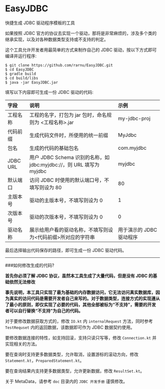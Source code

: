 # EasyJDBC

快捷生成 JDBC 驱动程序模板的工具

如果按照 JDBC 官方的协议去实现一个驱动，那将是非常麻烦的，涉及多个类的继承实现，以及对各种数据类型支持或不支持的判定。

这个工具允许开发者用最简单的方式来制作自己的 JDBC 驱动，按以下方式即可编译并运行程序:

```shell
$ git clone https://github.com/rarnu/EasyJDBC.git
$ cd EasyJDBC
$ gradle build
$ cd build/libs
$ java -jar EasyJDBC.jar
```

填写以下内容即可生成一份 JDBC 驱动的代码:

| 字段 | 说明 | 示例 |
| :-- | :-- | :-- |
| 工程名称 | 工程的名字，打包为 jar 包时，命名规则为 &lt;工程名称&gt;.jar | my-jdbc-proj |
| 代码前缀 | 生成代码文件时，所使用的统一前缀 | MyJdbc |
| 包名 | 生成的代码的基础包名 | com.myjdbc |
| JDBC URL | 用户 JDBC Schema 识别的名称，如 jdbc:myjdbc://，则 URL 填写为 myjdbc | myjdbc |
| 默认端口 | 访问 JDBC 时使用的默认端口号，不填写则设为 80 | 80 |
| 主版本号 | 驱动的主版本号，不填写则设为 0 | 1 |
| 次版本号 | 驱动的次版本号，不填写则设为 0 | 0 |
| 驱动名称 | 展示给用户看的驱动名称，不填写则设为&lt;代码前缀&gt;所对应的字符串 | 用于演示的 JDBC 驱动程序 |

最后选择输出代码保存的路径，即可生成一份 JDBC 驱动代码。


- - -

###如何修改生成的代码?

**首先你必须了解 JDBC 协议，虽然本工具生成了大量代码，但是没有 JDBC 的基础依然无法修改**

**事先说明，本工具只实现了最为基础的内存数据访问，它无法访问真实数据库，因为真实的访问代码是需要开发者自己来写的。对于数据类型，连接方式的实现遵从了最小的原则，即仅实现了必要的代码，其他全部被标为“不支持”，需要的开发者可以自行替换“不支持”为自己的代码。**

对于要修改数据获取方式的，修改 ```IO.kt``` 内 ```internalRequest``` 方法，同时参考 ```TestRequset``` 内的返回数据，该数据即可作为 JDBC 数据契约使用。

要修改数据连接的特性，如支持回滚，支持只读只写等，修改 ```Connection.kt``` 并实现相关的方法。

要在查询时支持更多数据类型，允许取消，设置游标的滚动方向，修改 ```Statement.kt```，```PreparedStatement.kt```。

要在查询结果内支持更多数据类型，允许更新数据，修改 ```ResultSet.kt```。

关于 MetaData，请参考 ```doc``` 目录内的 ```JDBC 开发手册``` 谨慎修改。

